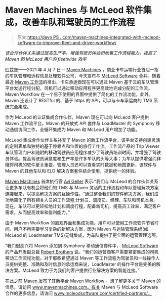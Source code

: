 # Maven Machines 与 McLeod 软件集成，改善车队和驾驶员的工作流程

> 原文:[https://devo PS . com/maven-machines-integrated-with-mcleod-software-to-improve-fleet-and-driver-workflow/](https://devops.com/maven-machines-integrates-with-mcleod-software-to-improve-fleet-and-driver-workflow/)

*该合作伙伴关系通过提高生产率、增强驾驶员体验和改善工作流程能力，提高了 Maven 和 McLeod 用户的 fleetwide 效率*

匹兹堡——2021 年 4 月 7 日— [Maven Machines](http://www.mavenmachines.com/) ，商业卡车运输行业首屈一指的车队管理和远程信息处理软件公司，今天宣布与 [McLeod Software](https://www.mcleodsoftware.com/) 合并。随着最近 [Maven 工作流](https://www.mavenmachines.com/solutions/driver-workflow-software/)的推出，卡车承运商现在可以通过 Maven 基于云的车队管理平台发送行程分配，司机可以通过移动应用程序更高效地完成分配的工作流。Maven Workflow 在一个易于使用的界面中提供了简化的工作流功能。此外，Maven 还设计了 RESTful 的、基于 https 的 API，可以与卡车承运商的 TMS 系统完全集成。

作为 McLeod 的认证集成合作伙伴，Maven 现在可以向 McLeod 客户提供 Maven 工作流平台。Maven 的开放式 API 套件与 LoadMaster 的 Symphony 移动通信协同工作，全循环集成为 Maven 和 McLeod 用户增加了功能。

McLeod 集成合作伙伴关系补充了 Maven 的新工作流平台，该平台支持创建灵活的定制表单和独特的基于停靠点和位置的旅行工作流。工作流产品的 Trip Viewer 车队管理门户和随附的移动驾驶员应用程序减少了驾驶员培训时间，并增强了驾驶员体验。提高驾驶员满意度和生产率是许多车队的头等大事；为车队提供增强而非阻碍司机的软件至关重要。管理人员还可以查看实时数据和地图更新，该软件与 Maven 的其他车队和 ELD 解决方案套件结合使用，提供统一的体验。

[Maven Machines](https://www.mavenmachines.com/) 首席执行官 [Avi Geller](https://www.linkedin.com/in/avishai/) 表示:“我们与 McLeod 的合作伙伴关系让更多车队有机会将他们的 TMS 与 Maven 灵活的工作流程和车队管理解决方案连接起来，以提高解决方案的互操作性。“通过整合我们的软件解决方案，我们成功地简化了所有相关人员的工作流程:计划员、调度员、经理、车队和司机本身。现在，车队可以更轻松地计划和调度行程，配备新司机，提高员工效率，满足客户需求，从而提高效率和盈利能力。”

由于 Maven Workflow 的直观界面和集成功能，用户可以使用工作流软件节省时间。用户不再需要学习复杂的新解决方案，因为 Maven 与运输管理系统(如 McLeod 的 Loadmaster TMS)无缝集成，为车队提供了更全面的运营管理选项。

“我们很高兴将 Maven 添加到 Symphony 移动通信套件中， [McLeod Software](https://www.mcleodsoftware.com/) 的产品开发副总裁 [Robert Brothers](https://www.linkedin.com/in/robert-brothers-76a4705/) 说。“我们的运营商客户需要紧密集成的司机移动工作流程功能。对于那些希望通过 Maven 等工作流程为驾驶员和一线操作人员提供完整、准确和及时信息的承运商来说，LoadMaster 的操作平台是完美的解决方案。McLeod 致力于为我们的客户提供行业解决方案的智能连接。”

在此之前 [Maven 发布了其新平台 Maven Workflow](https://www.mavenmachines.com/maven-machines-announces-new-flexible-driver-and-fleet-workflow-solution-maven-workflow/) 。想了解更多关于 Maven 的信息，请访问 www.mavenmachines.com。有关 Maven 与 McLeod Software 合作的更多信息，请访问 www.mcleodsoftware.com/certified-partners/。